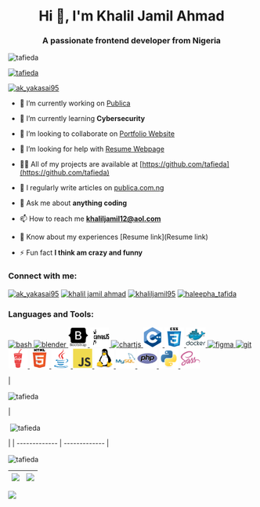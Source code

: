 <!---
- 👋 Hi, I’m @tafieda
- 👀 I’m interested in ...
- 🌱 I’m currently learning ...
- 💞️ I’m looking to collaborate on ...
- 📫 How to reach me ...


tafieda/tafieda is a ✨ special ✨ repository because its `README.md` (this file) appears on your GitHub profile.
You can click the Preview link to take a look at your changes.
--->
<h1 align="center">Hi 👋, I'm Khalil Jamil Ahmad</h1>
<h3 align="center">A passionate frontend developer from Nigeria</h3>

<p align="left"> <img src="https://komarev.com/ghpvc/?username=tafieda&label=Profile%20views&color=0e75b6&style=flat" alt="tafieda" /> </p>

<p align="left"> <a href="https://github.com/ryo-ma/github-profile-trophy"><img src="https://github-profile-trophy.vercel.app/?username=tafieda" alt="tafieda" /></a> </p>

<p align="left"> <a href="https://twitter.com/ak_yakasai95" target="blank"><img src="https://img.shields.io/twitter/follow/ak_yakasai95?logo=twitter&style=for-the-badge" alt="ak_yakasai95" /></a> </p>

- 🔭 I’m currently working on [Publica](https://github.com/tafieda/Publica)

- 🌱 I’m currently learning **Cybersecurity**

- 👯 I’m looking to collaborate on [Portfolio Website](https://github.com/tafieda)

- 🤝 I’m looking for help with [Resume Webpage](https://github.com/tafieda)

- 👨‍💻 All of my projects are available at [https://github.com/tafieda](https://github.com/tafieda)

- 📝 I regularly write articles on [publica.com.ng](publica.com.ng)

- 💬 Ask me about **anything coding**

- 📫 How to reach me **khaliljamil12@aol.com**

- 📄 Know about my experiences [Resume link](Resume link)

- ⚡ Fun fact **I think am crazy and funny**

<h3 align="left">Connect with me:</h3>
<p align="left">
<a href="https://twitter.com/ak_yakasai95" target="blank"><img align="center" src="https://raw.githubusercontent.com/rahuldkjain/github-profile-readme-generator/master/src/images/icons/Social/twitter.svg" alt="ak_yakasai95" height="30" width="40" /></a>
<a href="https://stackoverflow.com/users/22954364" target="blank"><img align="center" src="https://raw.githubusercontent.com/rahuldkjain/github-profile-readme-generator/master/src/images/icons/Social/stack-overflow.svg" alt="khalil jamil ahmad" height="30" width="40" /></a>
<a href="https://fb.com/khaliljamil95" target="blank"><img align="center" src="https://raw.githubusercontent.com/rahuldkjain/github-profile-readme-generator/master/src/images/icons/Social/facebook.svg" alt="khaliljamil95" height="30" width="40" /></a>
<a href="https://instagram.com/haleepha_tafida" target="blank"><img align="center" src="https://raw.githubusercontent.com/rahuldkjain/github-profile-readme-generator/master/src/images/icons/Social/instagram.svg" alt="haleepha_tafida" height="30" width="40" /></a>
</p>

<h3 align="left">Languages and Tools:</h3>
<p align="left"> <a href="https://www.gnu.org/software/bash/" target="_blank" rel="noreferrer"> <img src="https://www.vectorlogo.zone/logos/gnu_bash/gnu_bash-icon.svg" alt="bash" width="40" height="40"/> </a> <a href="https://www.blender.org/" target="_blank" rel="noreferrer"> <img src="https://download.blender.org/branding/community/blender_community_badge_white.svg" alt="blender" width="40" height="40"/> </a> <a href="https://getbootstrap.com" target="_blank" rel="noreferrer"> <img src="https://raw.githubusercontent.com/devicons/devicon/master/icons/bootstrap/bootstrap-plain-wordmark.svg" alt="bootstrap" width="40" height="40"/> </a> <a href="https://canvasjs.com" target="_blank" rel="noreferrer"> <img src="https://raw.githubusercontent.com/Hardik0307/Hardik0307/master/assets/canvasjs-charts.svg" alt="canvasjs" width="40" height="40"/> </a> <a href="https://www.chartjs.org" target="_blank" rel="noreferrer"> <img src="https://www.chartjs.org/media/logo-title.svg" alt="chartjs" width="40" height="40"/> </a> <a href="https://www.w3schools.com/cpp/" target="_blank" rel="noreferrer"> <img src="https://raw.githubusercontent.com/devicons/devicon/master/icons/cplusplus/cplusplus-original.svg" alt="cplusplus" width="40" height="40"/> </a> <a href="https://www.w3schools.com/css/" target="_blank" rel="noreferrer"> <img src="https://raw.githubusercontent.com/devicons/devicon/master/icons/css3/css3-original-wordmark.svg" alt="css3" width="40" height="40"/> </a> <a href="https://www.docker.com/" target="_blank" rel="noreferrer"> <img src="https://raw.githubusercontent.com/devicons/devicon/master/icons/docker/docker-original-wordmark.svg" alt="docker" width="40" height="40"/> </a> <a href="https://www.figma.com/" target="_blank" rel="noreferrer"> <img src="https://www.vectorlogo.zone/logos/figma/figma-icon.svg" alt="figma" width="40" height="40"/> </a> <a href="https://git-scm.com/" target="_blank" rel="noreferrer"> <img src="https://www.vectorlogo.zone/logos/git-scm/git-scm-icon.svg" alt="git" width="40" height="40"/> </a> <a href="https://gulpjs.com" target="_blank" rel="noreferrer"> <img src="https://raw.githubusercontent.com/devicons/devicon/master/icons/gulp/gulp-plain.svg" alt="gulp" width="40" height="40"/> </a> <a href="https://www.w3.org/html/" target="_blank" rel="noreferrer"> <img src="https://raw.githubusercontent.com/devicons/devicon/master/icons/html5/html5-original-wordmark.svg" alt="html5" width="40" height="40"/> </a> <a href="https://www.java.com" target="_blank" rel="noreferrer"> <img src="https://raw.githubusercontent.com/devicons/devicon/master/icons/java/java-original.svg" alt="java" width="40" height="40"/> </a> <a href="https://developer.mozilla.org/en-US/docs/Web/JavaScript" target="_blank" rel="noreferrer"> <img src="https://raw.githubusercontent.com/devicons/devicon/master/icons/javascript/javascript-original.svg" alt="javascript" width="40" height="40"/> </a> <a href="https://www.linux.org/" target="_blank" rel="noreferrer"> <img src="https://raw.githubusercontent.com/devicons/devicon/master/icons/linux/linux-original.svg" alt="linux" width="40" height="40"/> </a> <a href="https://www.mysql.com/" target="_blank" rel="noreferrer"> <img src="https://raw.githubusercontent.com/devicons/devicon/master/icons/mysql/mysql-original-wordmark.svg" alt="mysql" width="40" height="40"/> </a> <a href="https://www.php.net" target="_blank" rel="noreferrer"> <img src="https://raw.githubusercontent.com/devicons/devicon/master/icons/php/php-original.svg" alt="php" width="40" height="40"/> </a> <a href="https://www.python.org" target="_blank" rel="noreferrer"> <img src="https://raw.githubusercontent.com/devicons/devicon/master/icons/python/python-original.svg" alt="python" width="40" height="40"/> </a> <a href="https://sass-lang.com" target="_blank" rel="noreferrer"> <img src="https://raw.githubusercontent.com/devicons/devicon/master/icons/sass/sass-original.svg" alt="sass" width="40" height="40"/> </a> </p>

| <p><img align="center" src="https://github-readme-stats.vercel.app/api/top-langs?username=tafieda&show_icons=true&locale=en&layout=compact" alt="tafieda" /></p> |

<p>&nbsp;<img align="center" src="https://github-readme-stats.vercel.app/api?username=tafieda&show_icons=true&locale=en" alt="tafieda" /></p> |
| ------------- | ------------- |
<p><img align="center" src="https://github-readme-streak-stats.herokuapp.com/?user=tafieda&" alt="tafieda" /></p>

| <a href=""><img align="center" src="https://github-readme-stats.vercel.app/api?username=tafeedah&hide=issues&count_private=true&show_icons=true&theme=gruvbox&hide_border=true" /></a> | <a href=""><img align="center" src="https://github-readme-stats.vercel.app/api/top-langs/?username=tafieda&theme=gruvbox&layout=compact&langs_count=8&hide_border=true" /></a> |
| ------------- | ------------- |

<!--Wakatime stats-->
<a href="">
  <img align="center" src="https://github-readme-stats.vercel.app/api/wakatime?username=@tafieda&show_icons=true&theme=gruvbox&hide_border=true" />
  </a>